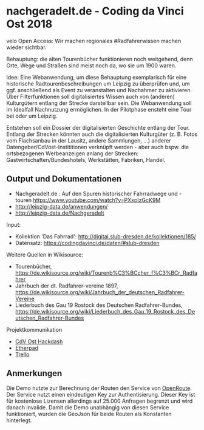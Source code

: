 # nachgeradelt.de - Coding da Vinci Ost 2018

velo Open Access: Wir machen regionales #Radfahrerwissen machen wieder sichtbar.

Behauptung: die alten Tourenbücher funktionieren noch weitgehend, denn Orte, Wege und Straßen sind meist noch da, wo sie um 1900 waren.

Idee: Eine Webanwendung, um diese Behauptung exemplarisch für eine historische Radtourenbeschreibungen um Leipzig zu überprüfen und, um ggf. anschließend als Event zu veranstalten und Nachahmer zu aktivieren. Über Filterfunktionen soll digitalisiertes Wissen auch von (anderen) Kulturgütern entlang der Strecke darstellbar sein. Die Webanwendung soll im Idealfall Nachnutzung ermöglichen. In der Pilotphase ensteht eine Tour bei oder um Leipzig.

Entstehen soll ein Dossier der digitalisierten Geschichte entlang der Tour.
Entlang der Strecken könnten auch die digitalisierten Kulturgüter (z. B. Fotos vom Flachsanbau in der Lausitz, andere Sammlungen, ...) anderer Datengeber/CdVost-Instititionen verknüpft werden - aber auch bspw. die ortsbezogenen Werbeanzeigen anlang der Strecken: Gastwirtschaften/Bundeshotels, Werkstätten, Fabriken, Handel.

## Output und Dokumentationen

* Nachgeradelt.de : Auf den Spuren historischer Fahrradwege und -touren https://www.youtube.com/watch?v=PXxpIzGcK9M
* http://leipzig-data.de/anwendungen/ 
* http://leipzig-data.de/Nachgeradelt

Input:

* Kollektion 'Das Fahrrad': http://digital.slub-dresden.de/kollektionen/185/
* Datensatz: https://codingdavinci.de/daten/#slub-dresden

Weitere Quellen in Wikisource:

* Tourenbücher, https://de.wikisource.org/wiki/Tourenb%C3%BCcher_f%C3%BCr_Radfahrer
* Jahrbuch der dt. Radfahrer-vereine 1897, https://de.wikisource.org/wiki/Jahrbuch_der_deutschen_Radfahrer-Vereine
* Liederbuch des Gau 19 Rostock des Deutschen Radfahrer-Bundes, https://de.wikisource.org/wiki/Liederbuch_des_Gau_19_Rostock_des_Deutschen_Radfahrer-Bundes

Projektkommunikation

* [CdV Ost Hackdash](https://hackdash.org/projects/5ad21c1e35377d7f73a9a145)
* [Etherpad](https://etherpad.gwdg.de/p/Radfahrerwissen)
* [Trello](https://trello.com/b/KkCvwa9g/das-fahrrad)

## Anmerkungen

Die Demo nutzte zur Berechnung der Routen den Service von [OpenRoute](https://openrouteservice.org/). Der Service nutzt einen eindeutigen Key zur Authentisierung. Dieser Key ist für kostenlose Lizensen allerdings auf 25.000 Anfragen
begrenzt und wird danach invalide. Damit die Demo unabhängig von diesen Service funktioniert,
wurden die GeoJson für beide Routen als Konstanten hinterlegt. 
